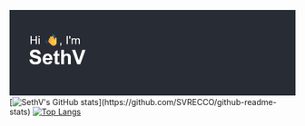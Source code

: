[![Banner](https://github.com/SVRECCO/SVRECCO/raw/main/header.png)](https://github.com/SVRECCO/SVRECCO)
[![SethV's GitHub stats](https://github-readme-stats.vercel.app/api?username=SVRECCO&show_icons=true&theme=onedark&show=reviews,discussions_started,discussions_answered,prs_merged,)](https://github.com/SVRECCO/github-readme-stats)
[![Top Langs](https://github-readme-stats.vercel.app/api/top-langs/?username=SVRECCO&show_icons=true&theme=onedark&layout=donut-vertical)](https://github.com/SVRECCO/github-readme-stats)
